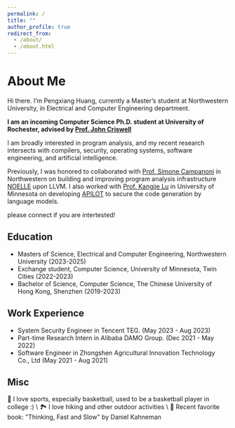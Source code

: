 ```yaml
---
permalink: /
title: ""
author_profile: true
redirect_from: 
  - /about/
  - /about.html
---
```



About Me
======
Hi there. I’m Pengxiang Huang, currently a Master’s student at Northwestern University, in Electrical and Computer Engineering department. 

**I am an incoming Computer Science Ph.D. student at University of Rochester, advised by [Prof. John Criswell](https://www.cs.rochester.edu/u/criswell/index.html)**

I am broadly interested in program analysis, and my recent research intersects with compilers, security, operating systems, software engineering, and artificial intelligence.

Previously, I was honored to collaborated with [Prof. Simone Campanoni](https://users.cs.northwestern.edu/~simonec/#gsc.tab=0) in Northwestern 
on building and improving program analysis infrastructure [NOELLE](https://github.com/arcana-lab/noelle?tab=readme-ov-file) upon LLVM. 
I also worked with [Prof. Kangjie Lu](https://www-users.cse.umn.edu/~kjlu/) in University of Minnesota on developing [APILOT](https://arxiv.org/abs/2409.16526) to secure the code generation
by language models. 

please connect if you are intertested!

Education 
--------
+ Masters of Science, Electrical and Computer Engineering, Northwestern University (2023-2025)
+ Exchange student, Computer Science, University of Minnesota, Twin Cities (2022-2023)
+ Bachelor of Science, Computer Science, The Chinese University of Hong Kong, Shenzhen (2019-2023)

Work Experience
--------
+ System Security Engineer in Tencent TEG. (May 2023 - Aug 2023)
+ Part-time Research Intern in Alibaba DAMO Group. (Dec 2021 - May 2022)
+ Software Engineer in Zhongshen Agricultural Innovation Technology Co., Ltd (May 2021 - Aug 2021)


Misc
-------
🏀 I love sports, especially basketball, used to be a basketball player in college :) \\
🏞️ I love hiking and other outdoor activities \\
📖 Recent favorite book: "Thinking, Fast and Slow" by Daniel Kahneman 

